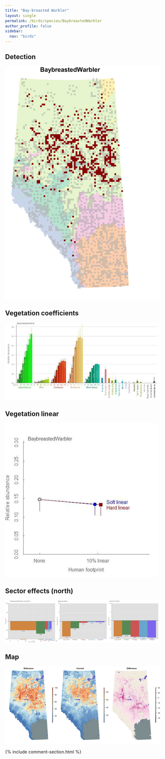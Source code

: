 ```yaml
---
title: "Bay-breasted Warbler"
layout: single
permalink: /birds/species/BaybreastedWarbler
author_profile: false
sidebar:
  nav: "birds"
---
```


<h2>Detection</h2>

![](/assets/images/birds/BaybreastedWarbler/det.jpg)

<h2>Vegetation coefficients</h2>

![](/assets/images/birds/BaybreastedWarbler/veghf.jpg)

<h2>Vegetation linear</h2>

![](/assets/images/birds/BaybreastedWarbler/lin-north.jpg)

<h2>Sector effects (north)</h2>

![](/assets/images/birds/BaybreastedWarbler/sector-north.jpg)

<h2>Map</h2>

![](/assets/images/birds/BaybreastedWarbler/map.jpg)

{% include comment-section.html %}

